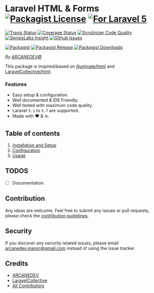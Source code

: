 # Laravel HTML & Forms [![Packagist License][badge_license]](LICENSE.md) [![For Laravel 5][badge_laravel]][link-github-repo]

[![Travis Status][badge_build]][link-travis]
[![Coverage Status][badge_coverage]][link-scrutinizer]
[![Scrutinizer Code Quality][badge_quality]][link-scrutinizer]
[![SensioLabs Insight][badge_insight]][link-insight]
[![Github Issues][badge_issues]][link-github-issues]

[![Packagist][badge_package]][link-packagist]
[![Packagist Release][badge_release]][link-packagist]
[![Packagist Downloads][badge_downloads]][link-packagist]

*By [ARCANEDEV&copy;](http://www.arcanedev.net/)*

This package is inspired/based on [illuminate/html](https://github.com/illuminate/html) and [LaravelCollective/html](https://github.com/LaravelCollective/html).

### Features

  * Easy setup &amp; configuration.
  * Well documented &amp; IDE Friendly.
  * Well tested with maximum code quality.
  * Laravel `5.1` to `5.7` are supported.
  * Made with :heart: &amp; :coffee:.
  
## Table of contents

  1. [Installation and Setup](_docs/1-Installation-and-Setup.md)
  2. [Configuration](_docs/2-Configuration.md)
  3. [Usage](_docs/3-Usage.md)

## TODOS

  - [ ] Documentation.

## Contribution

Any ideas are welcome. Feel free to submit any issues or pull requests, please check the [contribution guidelines](CONTRIBUTING.md).

## Security

If you discover any security related issues, please email arcanedev.maroc@gmail.com instead of using the issue tracker.

## Credits

- [ARCANEDEV][link-author]
- [LaravelCollective](https://github.com/LaravelCollective/html)
- [All Contributors][link-contributors]

[badge_laravel]:      https://img.shields.io/badge/Laravel-5.1%20to%205.7-orange.svg?style=flat-square
[badge_license]:      https://img.shields.io/packagist/l/arcanedev/laravel-html.svg?style=flat-square
[badge_build]:        https://img.shields.io/travis/ARCANEDEV/LaravelHtml.svg?style=flat-square
[badge_coverage]:     https://img.shields.io/scrutinizer/coverage/g/ARCANEDEV/LaravelHtml.svg?style=flat-square
[badge_quality]:      https://img.shields.io/scrutinizer/g/ARCANEDEV/LaravelHtml.svg?style=flat-square
[badge_insight]:      https://img.shields.io/sensiolabs/i/dfcc38f2-7302-4c01-90ff-2d6c21782682.svg?style=flat-square
[badge_issues]:       https://img.shields.io/github/issues/ARCANEDEV/LaravelHtml.svg?style=flat-square
[badge_package]:      https://img.shields.io/badge/package-arcanedev/laravel--html-blue.svg?style=flat-square
[badge_release]:      https://img.shields.io/packagist/v/arcanedev/laravel-html.svg?style=flat-square
[badge_downloads]:    https://img.shields.io/packagist/dt/arcanedev/laravel-html.svg?style=flat-square

[link-author]:        https://github.com/arcanedev-maroc
[link-github-repo]:   https://github.com/ARCANEDEV/LaravelHtml
[link-github-issues]: https://github.com/ARCANEDEV/LaravelHtml/issues
[link-contributors]:  https://github.com/ARCANEDEV/LaravelHtml/graphs/contributors
[link-packagist]:     https://packagist.org/packages/arcanedev/laravel-html
[link-travis]:        https://travis-ci.org/ARCANEDEV/LaravelHtml
[link-scrutinizer]:   https://scrutinizer-ci.com/g/ARCANEDEV/LaravelHtml/?branch=master
[link-insight]:       https://insight.sensiolabs.com/projects/dfcc38f2-7302-4c01-90ff-2d6c21782682
